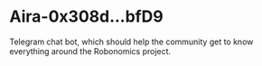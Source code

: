 # Aira-0x308d...bfD9
Telegram chat bot, which should help the community get to know everything around the Robonomics project.
